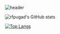 ![header](https://capsule-render.vercel.app/api?type=soft&color=auto&height=150&section=header&text=Kyung%20Hoon&fontSize=90)

![rfpugad's GitHub stats](https://github-readme-stats.vercel.app/api?username=rfpugad&show_icons=true&theme=radical) 

[![Top Langs](https://github-readme-stats.vercel.app/api/top-langs/?username=rfpugad)](https://github.com/rfpugad/github-readme-stats)



